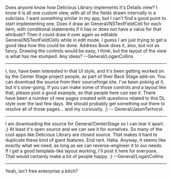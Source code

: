 Does anyone know how Delicious Library implements it's Details view? I know it is all one custom view, with all of the fields drawn internally in a subclass. I want something similar in my app, but I can't find a good point to start implementing one. Does it draw an General/NSTextFieldCell for each item, with conditional statements if it has or does not have a value for that attribute? Then it could draw it over again as editable General/NSTextFieldCells while in edit mode. I guess I am just trying to get a good idea how this could be done. Address Book does it, also, but not as fancy. Drawing the controls would be easy, I think, but the layout of the view is what has me stumped. Any ideas? --General/LoganCollins

----

I, too, have been interested in that UI style, and it's been getting worked on by the Center Stage project people, as part of their Back Stage add-on. You can download the source from their sourceforge site. I've been poking at it, but it's slow-going. If you can make some of those controls and a layout like that, please post a good example, so that people here can see it. There have been a number of new pages created with questions related to this DL style over the last few days. We should probably get something out there to resolve all of those pages... and my curiousity. ;)  -- General/JasonTerhorst.

----

I am downloading the source for General/CenterStage so I can tear it apart. ;) At least it's open source and we can see it for ourselves. So many of the cool apps like Delicious Library are closed source. That makes it hard to duplicate these kind of giant features. End rant. Haha. Anyway, It seems like exactly what we need, as long as we can reverse-engineer it to our needs. If I get a good template-like layout working, I'll post it here for everyone. That would certainly make a lot of people happy. :) --General/LoganCollins

----

Yeah, isn't free enterprise a bitch?